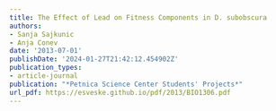 ```yaml
---
title: The Effect of Lead on Fitness Components in D. subobscura
authors:
- Sanja Sajkunic
- Anja Conev
date: '2013-07-01'
publishDate: '2024-01-27T21:42:12.454902Z'
publication_types:
- article-journal
publication: "*Petnica Science Center Students' Projects*"
url_pdf: https://esveske.github.io/pdf/2013/BIO1306.pdf
---
```

